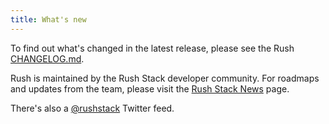```yaml
---
title: What's new
---
```


To find out what's changed in the latest release, please see the Rush
[CHANGELOG.md](https://github.com/microsoft/rushstack/blob/master/apps/rush/CHANGELOG.md).

Rush is maintained by the Rush Stack developer community. For roadmaps and updates from the team,
please visit the [Rush Stack News](https://rushstack.io/pages/news/) page.

There's also a [@rushstack](https://twitter.com/rushstack) Twitter feed.

